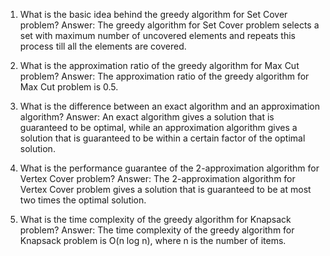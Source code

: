 1. What is the basic idea behind the greedy algorithm for Set Cover problem? 
Answer: The greedy algorithm for Set Cover problem selects a set with maximum number of uncovered elements and repeats this process till all the elements are covered.

2. What is the approximation ratio of the greedy algorithm for Max Cut problem? 
Answer: The approximation ratio of the greedy algorithm for Max Cut problem is 0.5.

3. What is the difference between an exact algorithm and an approximation algorithm? 
Answer: An exact algorithm gives a solution that is guaranteed to be optimal, while an approximation algorithm gives a solution that is guaranteed to be within a certain factor of the optimal solution.

4. What is the performance guarantee of the 2-approximation algorithm for Vertex Cover problem?
Answer: The 2-approximation algorithm for Vertex Cover problem gives a solution that is guaranteed to be at most two times the optimal solution.

5. What is the time complexity of the greedy algorithm for Knapsack problem? 
Answer: The time complexity of the greedy algorithm for Knapsack problem is O(n log n), where n is the number of items.